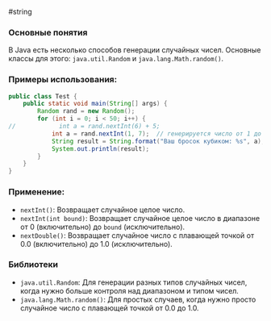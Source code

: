 #string
### Основные понятия

В Java есть несколько способов генерации случайных чисел. Основные классы для этого: `java.util.Random` и `java.lang.Math.random()`.

### Примеры использования:

```java
public class Test {  
    public static void main(String[] args) {  
        Random rand = new Random();  
        for (int i = 0; i < 50; i++) {  
//            int a = rand.nextInt(6) + 5;  
            int a = rand.nextInt(1, 7);  // генерируется число от 1 до 6
            String result = String.format("Ваш бросок кубиком: %s", a);  
            System.out.println(result);  
        }  
    }  
}
```
### Применение:

- `nextInt()`: Возвращает случайное целое число. 
- `nextInt(int bound)`: Возвращает случайное целое число в диапазоне от 0 (включительно) до `bound` (исключительно). 
- `nextDouble()`: Возвращает случайное число с плавающей точкой от 0.0 (включительно) до 1.0 (исключительно). 

### Библиотеки 

- `java.util.Random`: Для генерации разных типов случайных чисел, когда нужно больше контроля над диапазоном и типом чисел.
- `java.lang.Math.random()`: Для простых случаев, когда нужно просто случайное число с плавающей точкой от 0.0 до 1.0.


